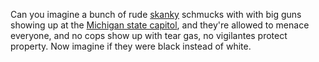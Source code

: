 Can you imagine a bunch of rude <a href="https://www.urbandictionary.com/define.php?term=skanky">skanky</a> schmucks with with big guns showing up at the <a href="https://www.mlive.com/public-interest/2020/09/1000-open-carry-gun-activists-converge-on-michigan-capitol-lawn.html">Michigan state capitol</a>, and they're allowed to menace everyone, and no cops show up with tear gas, no vigilantes protect property. Now imagine if they were black instead of white.
